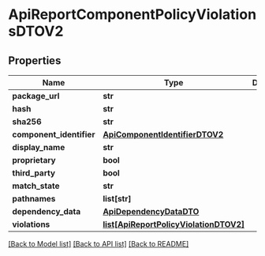 # ApiReportComponentPolicyViolationsDTOV2

## Properties

| Name                     | Type                                                                        | Description | Notes      |
| ------------------------ | --------------------------------------------------------------------------- | ----------- | ---------- |
| **package_url**          | **str**                                                                     |             | [optional] |
| **hash**                 | **str**                                                                     |             | [optional] |
| **sha256**               | **str**                                                                     |             | [optional] |
| **component_identifier** | [**ApiComponentIdentifierDTOV2**](ApiComponentIdentifierDTOV2.md)           |             | [optional] |
| **display_name**         | **str**                                                                     |             | [optional] |
| **proprietary**          | **bool**                                                                    |             | [optional] |
| **third_party**          | **bool**                                                                    |             | [optional] |
| **match_state**          | **str**                                                                     |             | [optional] |
| **pathnames**            | **list[str]**                                                               |             | [optional] |
| **dependency_data**      | [**ApiDependencyDataDTO**](ApiDependencyDataDTO.md)                         |             | [optional] |
| **violations**           | [**list[ApiReportPolicyViolationDTOV2]**](ApiReportPolicyViolationDTOV2.md) |             | [optional] |

[[Back to Model list]](../README.md#documentation-for-models) [[Back to API list]](../README.md#documentation-for-api-endpoints) [[Back to README]](../README.md)
